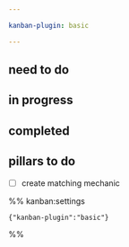 ```yaml
---

kanban-plugin: basic

---
```


## need to do



## in progress



## completed



## pillars to do

- [ ] create matching mechanic




%% kanban:settings
```
{"kanban-plugin":"basic"}
```
%%